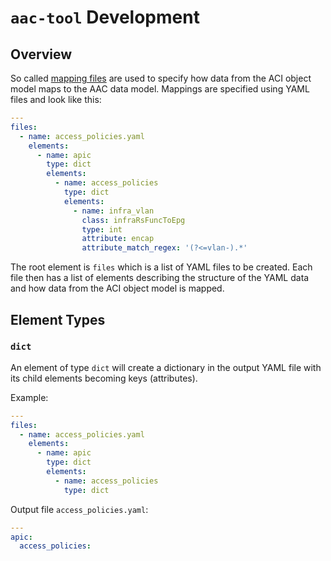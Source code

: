 # `aac-tool` Development

## Overview

So called [mapping files](https://wwwin-github.cisco.com/netascode/aac-tool/tree/master/aac_tool/mappings/aci) are used to specify how data from the ACI object model maps to the AAC data model. Mappings are specified using YAML files and look like this:

```yaml
---
files:
  - name: access_policies.yaml
    elements:
      - name: apic
        type: dict
        elements:
          - name: access_policies
            type: dict
            elements:
              - name: infra_vlan
                class: infraRsFuncToEpg
                type: int
                attribute: encap
                attribute_match_regex: '(?<=vlan-).*'
```

The root element is `files` which is a list of YAML files to be created. Each file then has a list of elements describing the structure of the YAML data and how data from the ACI object model is mapped.

## Element Types

### `dict`

An element of type `dict` will create a dictionary in the output YAML file with its child elements becoming keys (attributes).

Example:

```yaml
---
files:
  - name: access_policies.yaml
    elements:
      - name: apic
        type: dict
        elements:
          - name: access_policies
            type: dict
```

Output file `access_policies.yaml`:

```yaml
---
apic:
  access_policies:
```
